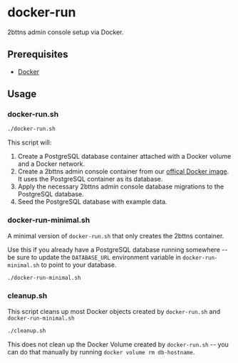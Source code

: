 # docker-run

2bttns admin console setup via Docker.

## Prerequisites

- [Docker](https://docs.docker.com/get-docker/)

## Usage

### docker-run.sh

```sh
./docker-run.sh
```

This script will:

1. Create a PostgreSQL database container attached with a Docker volume and a Docker network.
2. Create a 2bttns admin console container from our [offical Docker image](https://hub.docker.com/r/2bttns/2bttns). It uses the PostgreSQL container as its database.
3. Apply the necessary 2bttns admin console database migrations to the PostgreSQL database.
4. Seed the PostgreSQL database with example data.

### docker-run-minimal.sh

A minimal version of `docker-run.sh` that only creates the 2bttns container.

Use this if you already have a PostgreSQL database running somewhere -- be sure to update the `DATABASE_URL` environment variable in `docker-run-minimal.sh` to point to your database.

```sh
./docker-run-minimal.sh
```

### cleanup.sh

This script cleans up most Docker objects created by `docker-run.sh` and `docker-run-minimal.sh`

```sh
./cleanup.sh
```

This does not clean up the Docker Volume created by `docker-run.sh` -- you can do that manually by running `docker volume rm db-hostname`.
